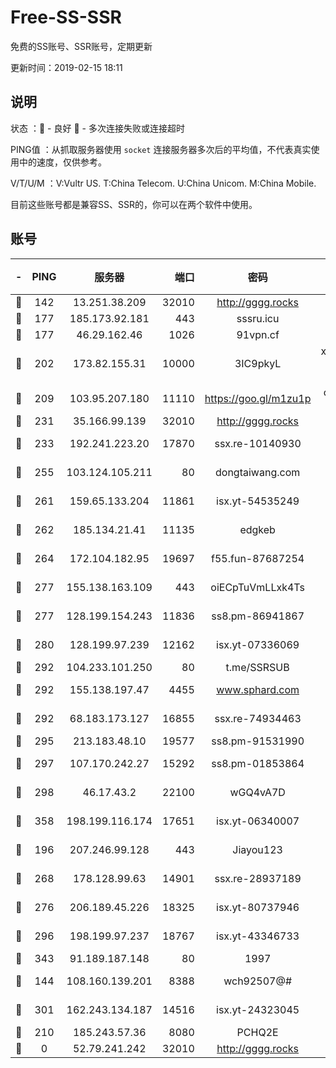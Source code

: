 # Free-SS-SSR

免费的SS账号、SSR账号，定期更新

更新时间：2019-02-15 18:11

## 说明

状态     ：🙂 - 良好 🙁 - 多次连接失败或连接超时

PING值   ：从抓取服务器使用 `socket` 连接服务器多次后的平均值，不代表真实使用中的速度，仅供参考。

V/T/U/M  ：V:Vultr US. T:China Telecom. U:China Unicom. M:China Mobile.

目前这些账号都是兼容SS、SSR的，你可以在两个软件中使用。

## 账号

|-|PING|服务器|端口|密码|加密方式|区域|V/T/U/M|
|:----:|:----:|:-----:|-----:|:----:|:----:|:----:|:----:|
|🙂|142|13.251.38.209|32010|http://gggg.rocks|chacha20|SG|9↑/9↑/9↑/9↑|
|🙂|177|185.173.92.181|443|sssru.icu|rc4-md5|RU|10↑/10↑/10↑/10↑|
|🙂|177|46.29.162.46|1026|91vpn.cf|rc4-md5|RU|10↑/10↑/10↑/10↑|
|🙂|202|173.82.155.31|10000|3IC9pkyL|xchacha20-ietf-poly1305|US|10↑/10↑/10↑/10↑|
|🙂|209|103.95.207.180|11110|https://goo.gl/m1zu1p|chacha20-ietf|US|7↑/8↑/8↑/8↑|
|🙂|231|35.166.99.139|32010|http://gggg.rocks|chacha20|US|9↑/10↑/10↑/10↑|
|🙂|233|192.241.223.20|17870|ssx.re-10140930|aes-256-cfb|US|10↑/10↑/10↑/10↑|
|🙂|255|103.124.105.211|80|dongtaiwang.com|aes-256-cfb|US|10↑/10↑/10↑/10↑|
|🙂|261|159.65.133.204|11861|isx.yt-54535249|aes-256-cfb|SG|10↑/10↑/10↑/10↑|
|🙂|262|185.134.21.41|11135|edgkeb|aes-256-cfb|GB|10↑/10↑/10↑/10↑|
|🙂|264|172.104.182.95|19697|f55.fun-87687254|aes-256-cfb|SG|10↑/10↑/10↑/10↑|
|🙂|277|155.138.163.109|443|oiECpTuVmLLxk4Ts|aes-256-cfb|US|8↑/10↑/10↑/10↑|
|🙂|277|128.199.154.243|11836|ss8.pm-86941867|aes-256-cfb|SG|10↑/10↑/10↑/10↑|
|🙂|280|128.199.97.239|12162|isx.yt-07336069|aes-256-cfb|SG|10↑/10↑/10↑/10↑|
|🙂|292|104.233.101.250|80|t.me/SSRSUB|rc4-md5|CA|10↑/10↑/10↑/10↑|
|🙂|292|155.138.197.47|4455|www.sphard.com|aes-256-cfb|US|9↑/9↑/9↑/9↑|
|🙂|292|68.183.173.127|16855|ssx.re-74934463|aes-256-cfb|US|10↑/10↑/10↑/10↑|
|🙂|295|213.183.48.10|19577|ss8.pm-91531990|rc4-md5|RU|10↑/10↑/10↑/10↑|
|🙂|297|107.170.242.27|15292|ss8.pm-01853864|aes-256-cfb|US|10↑/10↑/10↑/10↑|
|🙂|298|46.17.43.2|22100|wGQ4vA7D|aes-256-gcm|RU|7↑/9↑/10↑/9↑|
|🙂|358|198.199.116.174|17651|isx.yt-06340007|aes-256-cfb|US|10↑/10↑/10↑/10↑|
|🙂|196|207.246.99.128|443|Jiayou123|aes-256-cfb|US|10↑/10↑/10↑/10↑|
|🙂|268|178.128.99.63|14901|ssx.re-28937189|aes-256-cfb|SG|10↑/10↑/10↑/10↑|
|🙂|276|206.189.45.226|18325|isx.yt-80737946|aes-256-cfb|SG|10↑/10↑/10↑/10↑|
|🙂|296|198.199.97.237|18767|isx.yt-43346733|aes-256-cfb|US|10↑/10↑/10↑/10↑|
|🙂|343|91.189.187.148|80|1997|chacha20|US|10↑/9↓/9↑/9↓|
|🙂|144|108.160.139.201|8388|wch92507@#|aes-256-cfb|JP|8↑/10↑/10↑/10↑|
|🙂|301|162.243.134.187|14516|isx.yt-24323045|aes-256-cfb|US|10↑/10↑/10↑/10↑|
|🙁|210|185.243.57.36|8080|PCHQ2E|rc4-md5|US|10↑/10↑/10↑/10↑|
|🙁|0|52.79.241.242|32010|http://gggg.rocks|chacha20|KR|7↑/9↑/9↑/10↑|
